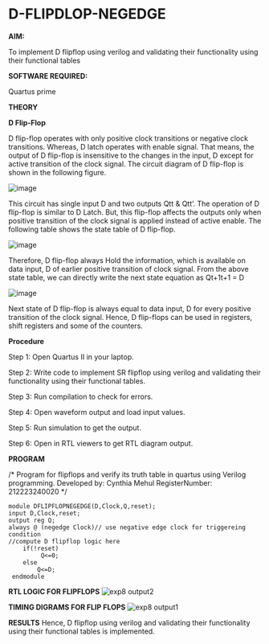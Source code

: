 # D-FLIPDLOP-NEGEDGE

**AIM:**

To implement  D flipflop using verilog and validating their functionality using their functional tables

**SOFTWARE REQUIRED:**

Quartus prime

**THEORY**

**D Flip-Flop**

D flip-flop operates with only positive clock transitions or negative clock transitions. Whereas, D latch operates with enable signal. That means, the output of D flip-flop is insensitive to the changes in the input, D except for active transition of the clock signal. The circuit diagram of D flip-flop is shown in the following figure.

![image](https://github.com/naavaneetha/D-FLIPDLOP-NEGEDGE/assets/154305477/48c81fe8-bc3f-40e7-95e2-519fc155ad51)

This circuit has single input D and two outputs Qtt & Qtt’. The operation of D flip-flop is similar to D Latch. But, this flip-flop affects the outputs only when positive transition of the clock signal is applied instead of active enable. The following table shows the state table of D flip-flop.

![image](https://github.com/naavaneetha/D-FLIPDLOP-NEGEDGE/assets/154305477/e5f3fda7-68ec-4a3a-a0a4-cf6f9cc4ab55)

Therefore, D flip-flop always Hold the information, which is available on data input, D of earlier positive transition of clock signal. From the above state table, we can directly write the next state equation as Qt+1t+1 = D

![image](https://github.com/naavaneetha/D-FLIPDLOP-NEGEDGE/assets/154305477/8592c0d8-2917-4142-91b9-d6c30dd891d2)

Next state of D flip-flop is always equal to data input, D for every positive transition of the clock signal. Hence, D flip-flops can be used in registers, shift registers and some of the counters.

**Procedure**

Step 1: Open Quartus II in your laptop.

Step 2: Write code to implement SR flipflop using verilog and validating their functionality using their functional tables.

Step 3: Run compilation to check for errors.

Step 4: Open waveform output and load input values.

Step 5: Run simulation to get the output.

Step 6: Open in RTL viewers to get RTL diagram output.

**PROGRAM**

/* Program for flipflops and verify its truth table in quartus using Verilog programming. Developed by: Cynthia Mehul RegisterNumber: 212223240020
*/
```
module DFLIPFLOPNEGEDGE(D,Clock,Q,reset);
input D,Clock,reset;
output reg Q;
always @ (negedge Clock)// use negative edge clock for triggereing condition 
//compute D flipflop logic here
    if(!reset)
	     Q<=0;
	else
	    Q<=D;
 endmodule
```
**RTL LOGIC FOR FLIPFLOPS**
![exp8 output2](https://github.com/CynthiaMehul/D-FLIPDLOP-NEGEDGE/assets/150319444/91810ca0-fac2-4a9a-907b-08b9ba26fc5f)


**TIMING DIGRAMS FOR FLIP FLOPS**
![exp8 output1](https://github.com/CynthiaMehul/D-FLIPDLOP-NEGEDGE/assets/150319444/ea66dc60-33b5-431f-9d0f-cf71a1aa10f4)


**RESULTS**
Hence, D flipflop using verilog and validating their functionality using their functional tables is implemented.

